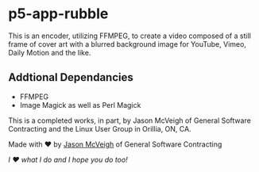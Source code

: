 # p5-app-rubble
This is an encoder, utilizing FFMPEG, to create a video composed of a still frame of cover art with a blurred background image for YouTube, Vimeo, Daily Motion and the like.

## Addtional Dependancies
- FFMPEG
- Image Magick as well as Perl Magick

This is a completed works, in part, by Jason McVeigh of General Software Contracting and the Linux User Group in Orillia, ON, CA.

Made with ♥ by [Jason McVeigh](mailto:jmcveigh@outlook.com) of General Software Contracting

_I ♥ what I do and I hope you do too!_
